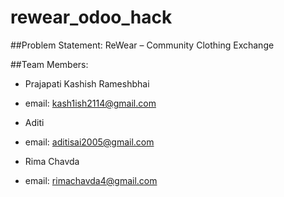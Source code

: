 # rewear_odoo_hack
##Problem Statement: ReWear – Community Clothing Exchange

##Team Members: 
- Prajapati Kashish Rameshbhai 
- email: kash1ish2114@gmail.com

- Aditi 
- email: aditisai2005@gmail.com

- Rima Chavda
- email: rimachavda4@gmail.com